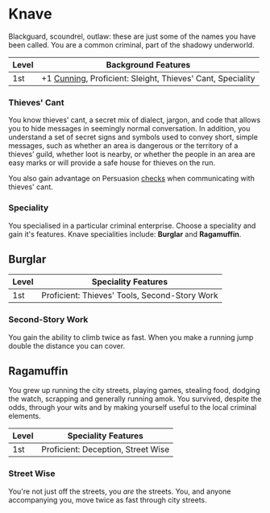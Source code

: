 # Knave

Blackguard, scoundrel, outlaw: these are just some of the names you have been called. You are a common criminal, part of the shadowy underworld.

| Level             | Background Features    |
| ----------------- | - |
| 1st               | +1 [Cunning](pages/characters/attributes.md?id=cunning), Proficient: Sleight, Thieves' Cant, Speciality |

### Thieves' Cant

You know thieves’ cant, a secret mix of dialect, jargon, and code that allows you to hide messages in seemingly normal conversation. In addition, you understand a set of secret signs and symbols used to convey short, simple messages, such as whether an area is dangerous or the territory of a thieves’ guild, whether loot is nearby, or whether the people in an area are easy marks or will provide a safe house for thieves on the run.

You also gain advantage on Persuasion [checks](pages/rules/rolling.md?id=checks) when communicating with thieves' cant.

### Speciality

You specialised in a particular criminal enterprise. Choose a speciality and gain it's features. Knave specialities include: **Burglar** and **Ragamuffin**.

## Burglar

| Level             | Speciality Features    |
| ----------------- | - |
| 1st               | Proficient: Thieves' Tools, Second-Story Work |

### Second-Story Work

You gain the ability to climb twice as fast. When you make a running jump double the distance you can cover.

## Ragamuffin

You grew up running the city streets, playing games, stealing food, dodging the watch, scrapping and generally running amok. You survived, despite the odds, through your wits and by making yourself useful to the local criminal elements.

| Level             | Speciality Features    |
| ----------------- | - |
| 1st               | Proficient: Deception, Street Wise |

### Street Wise

You're not just off the streets, you *are* the streets. You, and anyone accompanying you, move twice as fast through city streets.
